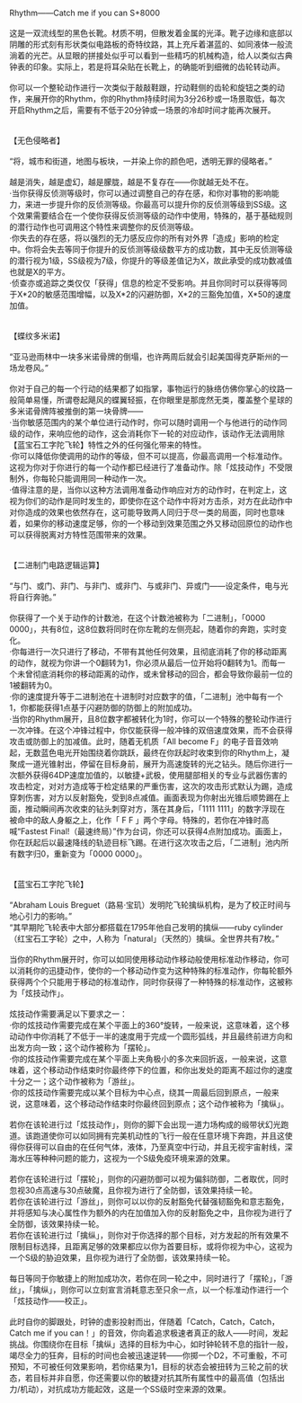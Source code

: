 <title>Rhythm——Catch me if you can</title>
<meta name="GENERATOR" content="WinCHM">
<meta http-equiv="Content-Type" content="text/html; charset=gb2312">
<br>Rhythm——Catch me if you can S+8000
<br>
<br>这是一双流线型的黑色长靴。材质不明，但散发着金属的光泽。靴子边缘和底部以阴雕的形式刻有形状类似电路板的奇特纹路，其上充斥着湛蓝的、如同液体一般流淌着的光芒。从显眼的拼接处似乎可以看到一些精巧的机械构造，给人以类似古典钟表的印象。实际上，若是将耳朵贴在长靴上，的确能听到细微的齿轮转动声。
<br>
<br>你可以一个整轮动作进行一次类似于敲敲鞋跟，拧动鞋侧的齿轮和旋钮之类的动作，来展开你的Rhythm，你的Rhythm持续时间为3分26秒或一场景取低，每次开启Rhythm之后，需要有不低于20分钟或一场景的冷却时间才能再次展开。
<br>
<br>
<br>【无色侵略者】
<br>
<br>“将，城市和街道，地图与板块，一并染上你的颜色吧，透明无罪的侵略者。”
<br>
<br>越是消失，越是虚幻，越是朦胧，越是不复存在——你就越无处不在。
<br>·当你获得反侦测等级时，你可以通过调整自己的存在感，和你对事物的影响能力，来进一步提升你的反侦测等级。你最高可以提升你的反侦测等级到SS级。这个效果需要结合在一个使你获得反侦测等级的动作中使用，特殊的，基于基础规则的潜行动作也可调用这个特性来调整你的反侦测等级。
<br>·你失去的存在感，将以强烈的无力感反应你的所有对外界「造成」影响的检定中。你将会失去等同于你提升的反侦测等级级数平方的成功数，其中无反侦测等级的潜行视为1级，SS级视为7级，你提升的等级差值记为X，故此承受的成功数减值也就是X的平方。
<br>·侦查亦或追踪之类仅仅「获得」信息的检定不受影响。并且你同时可以获得等同于X*20的敏感范围增幅，以及X*2的闪避防御，X*2的三豁免加值，X*50的速度加值。
<br>
<br>
<br>【蝶纹多米诺】
<br>
<br>“亚马逊雨林中一块多米诺骨牌的倒塌，也许两周后就会引起美国得克萨斯州的一场龙卷风。”
<br>
<br>你对于自己的每一个行动的结果都了如指掌，事物运行的脉络仿佛你掌心的纹路一般简单易懂，所谓卷起飓风的蝶翼轻振，在你眼里是那庞然无类，覆盖整个星球的多米诺骨牌阵被推倒的第一块骨牌——
<br>·当你敏感范围内的某个单位进行动作时，你可以随时调用一个与他进行的动作同级的动作，来响应他的动作，这会消耗你下一轮的对应动作，该动作无法调用除【蓝宝石工字陀飞轮】特性之外的任何强化带来的特性。
<br>·你可以降低你使调用的动作的等级，但不可以提高，你最高调用一个标准动作。这视为你对于你进行的每一个动作都已经进行了准备动作。除「炫技动作」不受限制外，你每轮只能调用同一种动作一次。
<br>·值得注意的是，当你以这种方法调用准备动作响应对方的动作时，在判定上，这视为你们的动作是同时发生的，即使你在这个动作中将对方击杀，对方在此动作中对你造成的效果也依然存在，这可能导致两人同归于尽一类的局面，同时也意味着，如果你的移动速度足够，你的一个移动到效果范围之外又移动回原位的动作也可以获得脱离对方特性范围带来的效果。
<br>
<br>
<br>【二进制门电路逻辑运算】
<br>
<br>“与门、或门、非门、与非门、或非门、与或非门、异或门——设定条件，电与光将自行奔驰。”
<br>
<br>你获得了一个关于动作的计数池，在这个计数池被称为「二进制」，「0000 0000」，共有8位，这8位数将同时在你左靴的左侧亮起，随着你的奔跑，实时变化。
<br>·你每进行一次只进行了移动，不带有其他任何效果，且彻底消耗了你的移动距离的动作，就视为你讲一个0翻转为1，你必须从最后一位开始将0翻转为1。而每一个未曾彻底消耗你的移动距离的动作，或未曾移动的回合，都会导致你最前一位的1被翻转为0。
<br>·你的速度提升等于二进制池在十进制时对应数字的值，「二进制」池中每有一个1，你都能获得1点基于闪避防御的防御上的附加成功。
<br>·当你的Rhythm展开，且8位数字都被转化为1时，你可以一个特殊的整轮动作进行一次冲锋。在这个冲锋过程中，你仅能获得一般冲锋的双倍速度效果，而不会获得攻击或防御上的加减值。此时，随着无机质「All become F」的电子音音效响起，无数蓝色电光开始围绕着你跳跃，最终在你跃起时收束到你的Rhythm上，凝聚成一道光锥射出，停留在目标身前，展开为高速旋转的光之钻头。随后你进行一次额外获得64DP速度加值的，以敏捷+武极，使用腿部相关的专业与武器伤害的攻击检定，对对方造成等于检定结果的严重伤害，这次的攻击形式默认为踢，造成穿刺伤害，对方以反射豁免，受到8点减值。画面表现为你射出光锥后顺势踢在上面，推动瞬间再次收束的钻头刺穿对方，落在其身后，「1111 1111」的数字浮现在被命中的敌人身躯之上，化作「 F F 」两个字母。特殊的，若你在冲锋时高喊“Fastest Final!（最速终局）”作为台词，你还可以获得4点附加成功。画面上，你在跃起后以最速降线的轨迹目标飞踢。在进行这次攻击之后，「二进制」池内所有数字归0，重新变为「0000 0000」。
<br>
<br>
<br>【蓝宝石工字陀飞轮】
<br>
<br>“Abraham Louis Breguet（路易·宝玑）发明陀飞轮擒纵机构，是为了校正时间与地心引力的影响。”
<br>“其早期陀飞轮表中大部分都搭载在1795年他自己发明的擒纵——ruby cylinder（红宝石工字轮）之中，人称为「natural」（天然的）擒纵。全世界共有7枚。”
<br>
<br>当你的Rhythm展开时，你可以如同使用移动动作移动般使用标准动作移动，你可以消耗你的迅捷动作，使你的一个移动动作变为这种特殊的标准动作，你每轮额外获得两个个只能用于移动的标准动作，同时你获得了一种特殊的标准动作，这被称为「炫技动作」。
<br>
<br>炫技动作需要满足以下要求之一：
<br>·你的炫技动作需要完成在某个平面上的360°旋转，一般来说，这意味着，这个移动动作中你消耗了不低于一半的速度用于完成一个圆形弧线，并且最终前进方向和出发方向一致；这个动作被称为「摆轮」。
<br>·你的炫技动作需要完成在某个平面上夹角极小的多次来回折返，一般来说，这意味着，这个移动动作结束时你最终停下的位置，和你出发处的距离不超过你的速度十分之一；这个动作被称为「游丝」。
<br>·你的炫技动作需要完成以某个目标为中心点，绕其一周最后回到原点，一般来说，这意味着，这个移动动作结束时你最终回到原点；这个动作被称为「擒纵」。
<br>
<br>若你在该轮进行过「炫技动作」，则你的脚下会出现一道力场构成的缎带状幻光跑道。该跑道使你可以如同拥有完美机动性的飞行一般在任意环境下奔跑，并且这使得你获得可以自由的在任何气体，液体，乃至真空中行动，并且无视宇宙射线，深海水压等种种问题的能力，这视为一个S级免疫环境来源的效果。
<br>
<br>若你在该轮进行过「摆轮」，则你的闪避防御可以视为偏斜防御，二者取优，同时忽视30点高速与30点破魔，且你视为进行了全防御，该效果持续一轮。
<br>若你在该轮进行过「游丝」，则你可以以你的反射豁免代替强韧豁免和意志豁免，并将感知与决心属性作为额外的内在加值加入你的反射豁免之中，且你视为进行了全防御，该效果持续一轮。
<br>若你在该轮进行过「擒纵」，则你对于你选择的那个目标，对方发起的所有效果不限制目标选择，且距离足够的效果都应以你为首要目标，或将你视为中心，这视为一个S级的胁迫效果，且你视为进行了全防御，该效果持续一轮。
<br>
<br>每日等同于你敏捷上的附加成功次，若你在同一轮之中，同时进行了「摆轮」，「游丝」，「擒纵」，则你可以立刻宣言消耗意志至只余一点，以一个标准动作进行一个「炫技动作——校正」。
<br>
<br>此时自你的脚跟处，时钟的虚影投射而出，伴随着「Catch，Catch，Catch，Catch me if you can！」的音效，你向着追求极速者真正的敌人——时间，发起挑战。你围绕你在目标「擒纵」选择的目标为中心，如时钟轮转不息的指针一般，竭尽全力的狂奔，目标的时间也会被迅速逆转——你掷一个D2，不可重骰，不可预知，不可被任何效果影响，若你结果为1，目标的状态会被扭转为三轮之前的状态，若目标并非自愿，你还需要以你的敏捷对抗其所有属性中的最高值（包括出力/机动），对抗成功方能起效，这是一个SS级时空来源的效果。